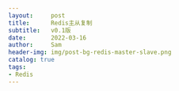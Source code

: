 ```yaml
---
layout:     post
title:      Redis主从复制
subtitle:   v0.1版
date:       2022-03-16
author:     Sam
header-img: img/post-bg-redis-master-slave.png
catalog: true
tags:
- Redis
---
```



